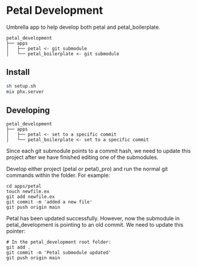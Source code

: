 # Petal Development

Umbrella app to help develop both petal and petal_boilerplate.

```
petal_development
├── apps
│   ├── petal <- git submodule
│   └── petal_boilerplate <- git submodule
```

## Install

```bash
sh setup.sh
mix phx.server
```
## Developing

```
petal_development
├── apps
│   ├── petal <- set to a specific commit
│   └── petal_boilerplate <- set to a specific commit
```

Since each git submodule points to a commit hash, we need to update this project after we have finished editing one of the submodules.

Develop either project (petal or petal)_pro) and run the normal git commands within the folder. For example:

```
cd apps/petal
touch newfile.ex
git add newfile.ex
git commit -m 'added a new file'
git push origin main
```

Petal has been updated successfully. However, now the submodule in petal_development is pointing to an old commit. We need to update this pointer:

```
# In the petal_development root folder:
git add .
git commit -m 'Petal submodule updated'
git push origin main
```
